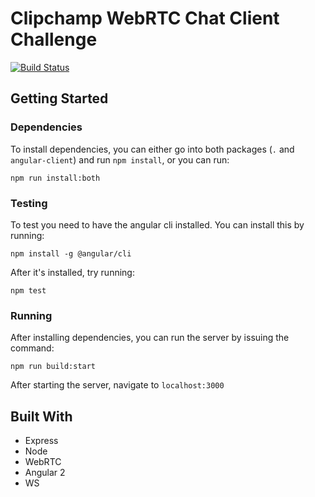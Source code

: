 # Clipchamp WebRTC Chat Client Challenge  
[![Build Status](https://travis-ci.org/bennetthardwick/clipchamp-webrtc-challenge.svg?branch=master)](https://travis-ci.org/bennetthardwick/clipchamp-webrtc-challenge)   

## Getting Started
### Dependencies 
To install dependencies, you can either go into both packages (`.` and `angular-client`) and run `npm install`, or you can run:
```
npm run install:both
```

### Testing
To test you need to have the angular cli installed. You can install this by running:
```
npm install -g @angular/cli
```
After it's installed, try running:
```
npm test
```

### Running
After installing dependencies, you can run the server by issuing the command:
```
npm run build:start
```
After starting the server, navigate to `localhost:3000`

## Built With
- Express
- Node
- WebRTC
- Angular 2
- WS 

